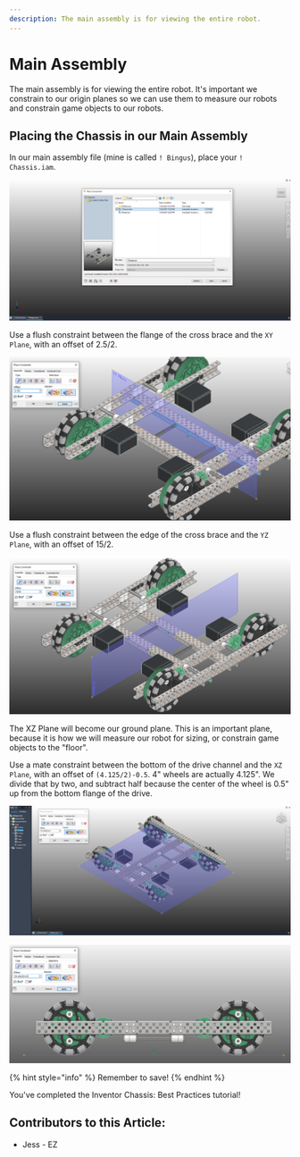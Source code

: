 ```yaml
---
description: The main assembly is for viewing the entire robot.
---
```


# Main Assembly

The main assembly is for viewing the entire robot.  It's important we constrain to our origin planes so we can use them to measure our robots and constrain game objects to our robots. 

## Placing the Chassis in our Main Assembly

In our main assembly file (mine is called `! Bingus`), place your `! Chassis.iam`.  

![Placing Chassis Subassebly](<../../../.gitbook/assets/image (209).png>)

Use a flush constraint between the flange of the cross brace and the `XY Plane`, with an offset of 2.5/2. 

![Flush Constraint between Origin Plane and C-Channel](<../../../.gitbook/assets/image (210).png>)

Use a flush constraint between the edge of the cross brace and the `YZ Plane`, with an offset of 15/2. 

![Flush Constraint between Origin Plane and C-Channel](<../../../.gitbook/assets/image (211).png>)

The XZ Plane will become our ground plane.  This is an important plane, because it is how we will measure our robot for sizing, or constrain game objects to the "floor".

Use a mate constraint between the bottom of the drive channel and the `XZ Plane`, with an offset of `(4.125/2)-0.5`.  4" wheels are actually 4.125".  We divide that by two, and subtract half because the center of the wheel is 0.5" up from the bottom flange of the drive. 

![Mate Constraint between XZ Plane and C-Channel (Bottom View)](<../../../.gitbook/assets/image (212).png>)

![Mate Constraint between XZ Plane and C-Channel (Side View)](<../../../.gitbook/assets/image (213).png>)

{% hint style="info" %}
Remember to save!
{% endhint %}

You've completed the Inventor Chassis: Best Practices tutorial!



## Contributors to this Article:

* Jess - EZ
